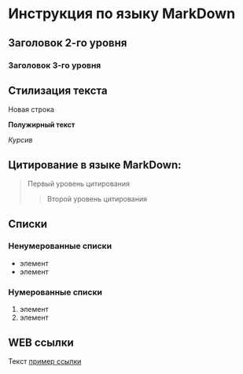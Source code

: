 # Инструкция по языку MarkDown

## Заголовок 2-го уровня
### Заголовок 3-го уровня



## Стилизация текста

Новая строка

**Полужирный текст**

*Курсив*

## Цитирование в языке MarkDown:
> Первый уровень цитирования
>> Второй уровень цитирования

## Списки
### Ненумерованные списки
* элемент 
* элемент

### Нумерованные списки
1. элемент
2. элемент

## WEB ссылки
Текст [пример ссылки](http.example.com "Всплывающая подсказка")
